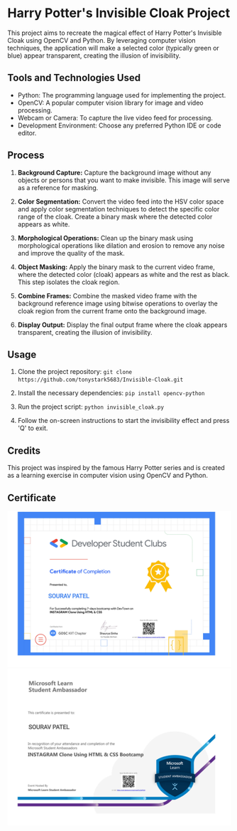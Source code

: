 # Harry Potter's Invisible Cloak Project

This project aims to recreate the magical effect of Harry Potter's Invisible Cloak using OpenCV and Python. By leveraging computer vision techniques, the application will make a selected color (typically green or blue) appear transparent, creating the illusion of invisibility.

## Tools and Technologies Used

- Python: The programming language used for implementing the project.
- OpenCV: A popular computer vision library for image and video processing.
- Webcam or Camera: To capture the live video feed for processing.
- Development Environment: Choose any preferred Python IDE or code editor.

## Process

1. **Background Capture:** Capture the background image without any objects or persons that you want to make invisible. This image will serve as a reference for masking.

2. **Color Segmentation:** Convert the video feed into the HSV color space and apply color segmentation techniques to detect the specific color range of the cloak. Create a binary mask where the detected color appears as white.

3. **Morphological Operations:** Clean up the binary mask using morphological operations like dilation and erosion to remove any noise and improve the quality of the mask.

4. **Object Masking:** Apply the binary mask to the current video frame, where the detected color (cloak) appears as white and the rest as black. This step isolates the cloak region.

5. **Combine Frames:** Combine the masked video frame with the background reference image using bitwise operations to overlay the cloak region from the current frame onto the background image.

6. **Display Output:** Display the final output frame where the cloak appears transparent, creating the illusion of invisibility.

## Usage

1. Clone the project repository: `git clone https://github.com/tonystark5683/Invisible-Cloak.git`

2. Install the necessary dependencies: `pip install opencv-python`

3. Run the project script: `python invisible_cloak.py`

4. Follow the on-screen instructions to start the invisibility effect and press 'Q' to exit.

## Credits

This project was inspired by the famous Harry Potter series and is created as a learning exercise in computer vision using OpenCV and Python.

## Certificate
![Certificate 1](images/certificate1.jpg)
![Certificate 2](images/certificate2.jpg)


